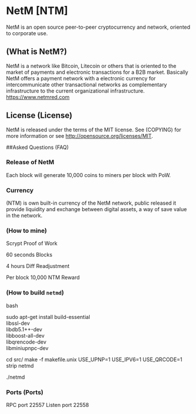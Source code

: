 # NetM [NTM]
NetM is an open source peer-to-peer cryptocurrency and network, oriented to corporate use.


## (What is NetM?)
NetM is a network like Bitcoin, Litecoin or others that is oriented to the market of payments and electronic transactions for a B2B market.
Basically NetM offers a payment network with a electronic currency for intercommunicate other transactional networks as complementary infrastructure to the current organizational infrastructure .
https://www.netmred.com

## License (License)
NetM is released under the terms of the MIT license. See (COPYING)
for more information or see http://opensource.org/licenses/MIT.


##Asked Questions (FAQ)

### Release of NetM
Each block will generate 10,000 coins to miners per block with PoW.

### Currency 
(NTM) is own built-in currency of the NetM network, public released it provide liquidity and exchange between digital assets, a way of save value in the network.

### (How to mine) 
Scrypt Proof of Work

60 seconds Blocks

4 hours Diff Readjustment

Per block 10,000 NTM Reward 

### (How to build `netmd`)
bash

sudo apt-get install build-essential \
                     libssl-dev \
                     libdb5.1++-dev \
                     libboost-all-dev \
                     libqrencode-dev \
                     libminiupnpc-dev

cd src/
make -f makefile.unix USE_UPNP=1 USE_IPV6=1 USE_QRCODE=1
strip netmd

./netmd


### Ports (Ports)
RPC port 22557
Listen port 22558

